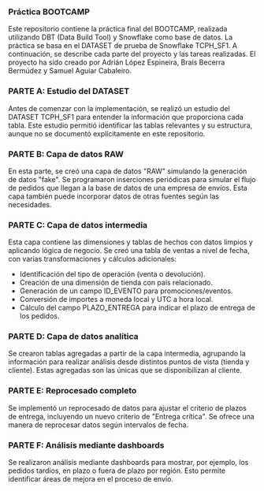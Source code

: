 ### Práctica BOOTCAMP
Este repositorio contiene la práctica final del BOOTCAMP, realizada utilizando DBT (Data Build Tool) y Snowflake como base de datos. 
La práctica se basa en el DATASET de prueba de Snowflake TCPH_SF1. A continuación, se describe cada parte del proyecto y las tareas realizadas. 
El proyecto ha sido creado por Adrián López Espineira, Brais Becerra Bermúdez y Samuel Aguiar Cabaleiro. 

### PARTE A: Estudio del DATASET
Antes de comenzar con la implementación, se realizó un estudio del DATASET TCPH_SF1 para entender la información que proporciona cada tabla. 
Este estudio permitió identificar las tablas relevantes y su estructura, aunque no se documentó explícitamente en este repositorio.

### PARTE B: Capa de datos RAW
En esta parte, se creó una capa de datos "RAW" simulando la generación de datos "fake". 
Se programaron inserciones periódicas para simular el flujo de pedidos que llegan a la base de datos de una empresa de envíos. 
Esta capa también puede incorporar datos de otras fuentes según las necesidades.

### PARTE C: Capa de datos intermedia
Esta capa contiene las dimensiones y tablas de hechos con datos limpios y aplicando lógica de negocio. 
Se creó una tabla de ventas a nivel de fecha, con varias transformaciones y cálculos adicionales:
- Identificación del tipo de operación (venta o devolución).
- Creación de una dimensión de tienda con país relacionado.
- Generación de un campo ID_EVENTO para promociones/eventos.
- Conversión de importes a moneda local y UTC a hora local.
- Cálculo del campo PLAZO_ENTREGA para indicar el plazo de entrega de los pedidos.

### PARTE D: Capa de datos analítica
Se crearon tablas agregadas a partir de la capa intermedia, agrupando la información para realizar análisis desde distintos puntos de vista 
(tienda y cliente). Estas agregadas son las únicas que se disponibilizan al cliente.


### PARTE E: Reprocesado completo
Se implementó un reprocesado de datos para ajustar el criterio de plazos de entrega, incluyendo un nuevo criterio de "Entrega crítica". 
Se ofrece una manera de reprocesar datos según intervalos de fecha.


### PARTE F: Análisis mediante dashboards
Se realizaron análisis mediante dashboards para mostrar, por ejemplo, los pedidos tardíos, en plazo o fuera de plazo por región. 
Esto permite identificar áreas de mejora en el proceso de envío.